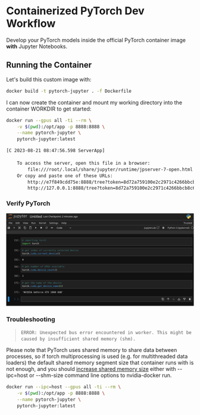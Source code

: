 # Containerized PyTorch Dev Workflow 

Develop your PyTorch models inside the official PyTorch container image __with__ Jupyter Notebooks.

## Running the Container

Let's build this custom image with:


```bash
docker build -t pytorch-jupyter . -f Dockerfile
```

I can now create the container and mount my working directory into the container WORKDIR to get started:


```bash
docker run --gpus all -ti --rm \
    -v $(pwd):/opt/app -p 8888:8888 \
    --name pytorch-jupyter \
    pytorch-jupyter:latest
```


```bash
[C 2023-08-21 08:47:56.598 ServerApp] 
    
    To access the server, open this file in a browser:
        file:///root/.local/share/jupyter/runtime/jpserver-7-open.html
    Or copy and paste one of these URLs:
        http://e7f849cdd75e:8888/tree?token=8d72a759100e2c2971c4266bbcb8c6da5f743015eecd5255
        http://127.0.0.1:8888/tree?token=8d72a759100e2c2971c4266bbcb8c6da5f743015eecd5255
```


### Verify PyTorch

![Containerized PyTorch Dev Workflow](./notebooks/assets/PyTorch_Jupyter_Notebook_in_Docker_01.png)



### Troubleshooting

> `ERROR: Unexpected bus error encountered in worker. This might be caused by insufficient shared memory (shm).`

Please note that PyTorch uses shared memory to share data between processes, so if torch multiprocessing is used (e.g. for multithreaded data loaders) the default shared memory segment size that container runs with is not enough, and you should [increase shared memory size](https://github.com/pytorch/pytorch#using-pre-built-images) either with --ipc=host or --shm-size command line options to nvidia-docker run.


```bash
docker run --ipc=host --gpus all -ti --rm \
    -v $(pwd):/opt/app -p 8888:8888 \
    --name pytorch-jupyter \
    pytorch-jupyter:latest
```